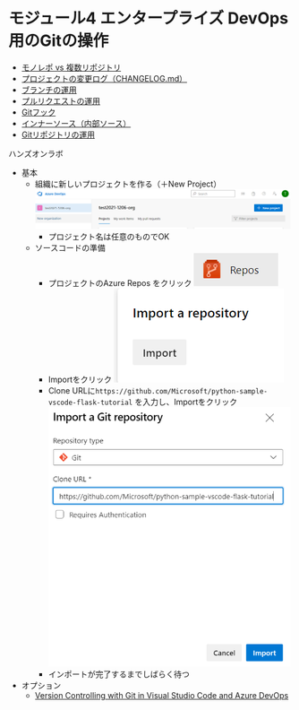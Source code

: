 # モジュール4 エンタープライズ DevOps 用のGitの操作

- [モノレポ vs 複数リポジトリ](mod04-01-monorepo.md)
- [プロジェクトの変更ログ（CHANGELOG.md）](mod04-02-changelog.md)
- [ブランチの運用](mod04-03-branch.md)
- [プルリクエストの運用](mod04-04-pr.md)
- [Gitフック](mod04-05-git-hooks.md)
- [インナーソース（内部ソース）](mod04-06-inner-source.md)
- [Gitリポジトリの運用](mod04-mod04-07-operating-git-repo.md)

ハンズオンラボ

- 基本
  - 組織に新しいプロジェクトを作る（＋New Project）
  ![](images/ss-2021-12-12-22-26-51.png)
    - プロジェクト名は任意のものでOK
  - ソースコードの準備
    - プロジェクトのAzure Repos をクリック
    ![](images/ss-2021-12-12-22-29-56.png)
    - Importをクリック 
    ![](images/ss-2021-12-12-22-30-09.png)
    - Clone URLに`https://github.com/Microsoft/python-sample-vscode-flask-tutorial` を入力し、Importをクリック
    ![](images/ss-2021-12-12-22-30-26.png)
    - インポートが完了するまでしばらく待つ
- オプション
  - [Version Controlling with Git in Visual Studio Code and Azure DevOps](https://azuredevopslabs.com/labs/azuredevops/git/)

